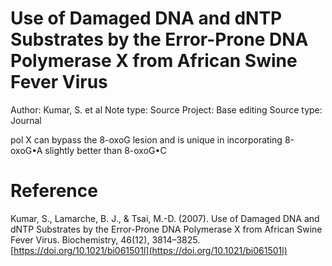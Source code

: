 # Use of Damaged DNA and dNTP Substrates by the Error-Prone DNA Polymerase X from African Swine Fever Virus

Author: Kumar, S. et al
Note type: Source
Project: Base editing
Source type: Journal

pol X can bypass the 8-oxoG lesion and is unique in incorporating 8-oxoG•A slightly better than 8-oxoG•C

# Reference

Kumar, S., Lamarche, B. J., & Tsai, M.-D. (2007). Use of Damaged DNA and dNTP Substrates by the Error-Prone DNA Polymerase X from African Swine Fever Virus. Biochemistry, 46(12), 3814–3825. [https://doi.org/10.1021/bi061501l](https://doi.org/10.1021/bi061501l)